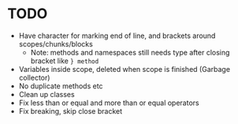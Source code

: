 # TODO

- Have character for marking end of line, and brackets around scopes/chunks/blocks
	- Note: methods and namespaces still needs type after closing bracket like ```} method```
- Variables inside scope, deleted when scope is finished (Garbage collector)
- No duplicate methods etc
- Clean up classes
- Fix less than or equal and more than or equal operators
- Fix breaking, skip close bracket

